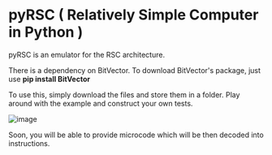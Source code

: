 # pyRSC ( Relatively Simple Computer in Python )

pyRSC is an emulator for the RSC architecture.

There is a dependency on BitVector.
To download BitVector's package, just use **pip install BitVector**

To use this, simply download the files and store them in a folder.
Play around with the example and construct your own tests.

![image](https://user-images.githubusercontent.com/74928681/197368433-a852a871-f8ea-4730-85e1-a57eb4402e87.png)


Soon, you will be able to provide microcode which will be then decoded into instructions.
